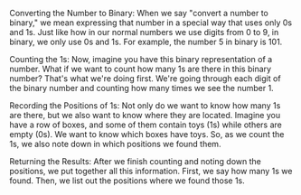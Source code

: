 Converting the Number to Binary: When we say "convert a number to binary," we mean expressing that number in a special way that uses only 0s and 1s. Just like how in our normal numbers we use digits from 0 to 9, in binary, we only use 0s and 1s. For example, the number 5 in binary is 101.

Counting the 1s: Now, imagine you have this binary representation of a number. What if we want to count how many 1s are there in this binary number? That's what we're doing first. We're going through each digit of the binary number and counting how many times we see the number 1.

Recording the Positions of 1s: Not only do we want to know how many 1s are there, but we also want to know where they are located. Imagine you have a row of boxes, and some of them contain toys (1s) while others are empty (0s). We want to know which boxes have toys. So, as we count the 1s, we also note down in which positions we found them.

Returning the Results: After we finish counting and noting down the positions, we put together all this information. First, we say how many 1s we found. Then, we list out the positions where we found those 1s.
